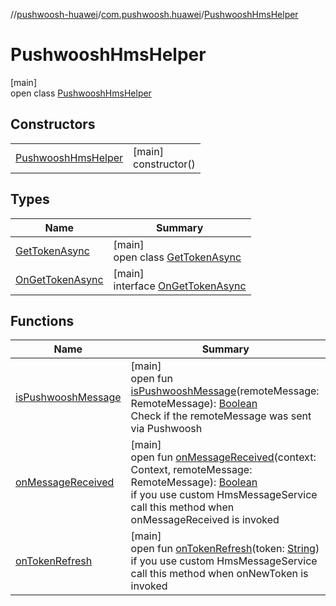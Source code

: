//[pushwoosh-huawei](../../../index.md)/[com.pushwoosh.huawei](../index.md)/[PushwooshHmsHelper](index.md)

# PushwooshHmsHelper

[main]\
open class [PushwooshHmsHelper](index.md)

## Constructors

| | |
|---|---|
| [PushwooshHmsHelper](-pushwoosh-hms-helper.md) | [main]<br>constructor() |

## Types

| Name | Summary |
|---|---|
| [GetTokenAsync](-get-token-async/index.md) | [main]<br>open class [GetTokenAsync](-get-token-async/index.md) |
| [OnGetTokenAsync](-on-get-token-async/index.md) | [main]<br>interface [OnGetTokenAsync](-on-get-token-async/index.md) |

## Functions

| Name | Summary |
|---|---|
| [isPushwooshMessage](is-pushwoosh-message.md) | [main]<br>open fun [isPushwooshMessage](is-pushwoosh-message.md)(remoteMessage: RemoteMessage): [Boolean](https://kotlinlang.org/api/latest/jvm/stdlib/kotlin-stdlib/kotlin/-boolean/index.html)<br>Check if the remoteMessage was sent via Pushwoosh |
| [onMessageReceived](on-message-received.md) | [main]<br>open fun [onMessageReceived](on-message-received.md)(context: Context, remoteMessage: RemoteMessage): [Boolean](https://kotlinlang.org/api/latest/jvm/stdlib/kotlin-stdlib/kotlin/-boolean/index.html)<br>if you use custom HmsMessageService call this method when onMessageReceived is invoked |
| [onTokenRefresh](on-token-refresh.md) | [main]<br>open fun [onTokenRefresh](on-token-refresh.md)(token: [String](https://developer.android.com/reference/kotlin/java/lang/String.html))<br>if you use custom HmsMessageService call this method when onNewToken is invoked |
